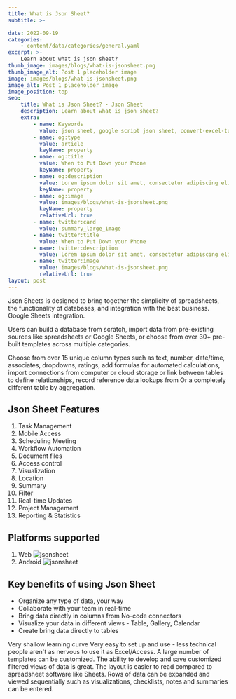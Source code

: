 ```yaml
---
title: What is Json Sheet?
subtitle: >-

date: 2022-09-19
categories:
    - content/data/categories/general.yaml
excerpt: >-
    Learn about what is json sheet?
thumb_image: images/blogs/what-is-jsonsheet.png
thumb_image_alt: Post 1 placeholder image
image: images/blogs/what-is-jsonsheet.png
image_alt: Post 1 placeholder image
image_position: top
seo:
    title: What is Json Sheet? - Json Sheet
    description: Learn about what is json sheet?
    extra:
        - name: Keywords
          value: json sheet, google script json sheet, convert-excel-to-json sheet, json sheet js, google sheet to json, sheets json api, google sheet json api, json sheet builder,  json to sheet custom header, google sheet to json, json to google sheets
        - name: og:type
          value: article
          keyName: property
        - name: og:title
          value: When to Put Down your Phone
          keyName: property
        - name: og:description
          value: Lorem ipsum dolor sit amet, consectetur adipiscing elit
          keyName: property
        - name: og:image
          value: images/blogs/what-is-jsonsheet.png
          keyName: property
          relativeUrl: true
        - name: twitter:card
          value: summary_large_image
        - name: twitter:title
          value: When to Put Down your Phone
        - name: twitter:description
          value: Lorem ipsum dolor sit amet, consectetur adipiscing elit
        - name: twitter:image
          value: images/blogs/what-is-jsonsheet.png
          relativeUrl: true
layout: post
---
```


Json Sheets is designed to bring together the simplicity of spreadsheets, the functionality of databases, and integration with the best business. Google Sheets integration.

Users can build a database from scratch, import data from pre-existing sources like spreadsheets or Google Sheets, or choose from over 30+ pre-built templates across multiple categories.

Choose from over 15 unique column types such as text, number, date/time, associates, dropdowns, ratings, add formulas for automated calculations, import connections from computer or cloud storage or link between tables to define relationships, record reference data lookups from Or a completely different table by aggregation.


## Json Sheet Features

1. Task Management
2. Mobile Access
3. Scheduling Meeting 
4. Workflow Automation
5. Document files
6. Access control
7. Visualization
8. Location
9. Summary
10. Filter
11. Real-time Updates
12. Project Management
13. Reporting & Statistics

## Platforms supported
1. Web 
![jsonsheet](/images/blogs/web.PNG)
2. Android
![jsonsheet](/images/blogs/mobile.PNG)

## Key benefits of using Json Sheet 

- Organize any type of data, your way
- Collaborate with your team in real-time
- Bring data directly in columns from No-code connectors
- Visualize your data in different views - Table, Gallery, Calendar
- Create bring data directly to tables

Very shallow learning curve Very easy to set up and use - less technical people aren't as nervous to use it as Excel/Access. A large number of templates can be customized. The ability to develop and save customized filtered views of data is great. The layout is easier to read compared to spreadsheet software like Sheets. Rows of data can be expanded and viewed sequentially such as visualizations, checklists, notes and summaries can be entered.